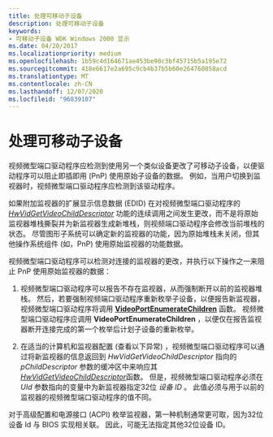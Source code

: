 ```yaml
---
title: 处理可移动子设备
description: 处理可移动子设备
keywords:
- 可移动子设备 WDK Windows 2000 显示
ms.date: 04/20/2017
ms.localizationpriority: medium
ms.openlocfilehash: 1b59c4d164671ae453be90c3bf45715b5a195e72
ms.sourcegitcommit: 418e6617e2a695c9cb4b37b5b60e264760858acd
ms.translationtype: MT
ms.contentlocale: zh-CN
ms.lasthandoff: 12/07/2020
ms.locfileid: "96839107"
---
```

# <a name="handling-removable-child-devices"></a>处理可移动子设备


视频微型端口驱动程序应检测到使用另一个类似设备更改了可移动子设备，以便驱动程序可以阻止即插即用 (PnP) 使用原始子设备的数据。 例如，当用户切换到监视器时，视频微型端口驱动程序应检测到该驱动程序。

如果附加监视器的扩展显示信息数据 (EDID) 在对视频微型端口驱动程序的 [*HwVidGetVideoChildDescriptor*](/windows-hardware/drivers/ddi/video/nc-video-pvideo_hw_get_child_descriptor) 功能的连续调用之间发生更改，而不是将原始监视器堆栈撕裂并为新监视器生成新堆栈，则视频端口驱动程序会修改当前堆栈的状态。 尽管图形子系统可以确定新的监视器的功能，因为原始堆栈未关闭，但其他操作系统组件 (如，PnP) 使用原始监视器的功能数据。

视频微型端口驱动程序可以检测对连接的监视器的更改，并执行以下操作之一来阻止 PnP 使用原始监视器的数据：

1.  视频微型端口驱动程序可以报告不存在监视器，从而强制断开以前的监视器堆栈。 然后，若要强制视频端口驱动程序重新枚举子设备，以便报告新监视器，视频微型端口驱动程序将调用 [**VideoPortEnumerateChildren**](/windows-hardware/drivers/ddi/video/nf-video-videoportenumeratechildren) 函数。 视频微型端口驱动程序应调用 **VideoPortEnumerateChildren** ，以便仅在报告监视器断开连接完成的第一个枚举后计划子设备的重新枚举。

2.  在适当的计算机和监视器配置 (查看以下异常) ，视频微型端口驱动程序可以通过将新监视器的信息返回到 *HwVidGetVideoChildDescriptor* 指向的 *pChildDescriptor* 参数的缓冲区中来响应其 [*HwVidGetVideoChildDescriptor*](/windows-hardware/drivers/ddi/video/nc-video-pvideo_hw_get_child_descriptor)函数。 但是，视频微型端口驱动程序必须在 *UId* 参数指向的变量中为新监视器指定32位 *设备 ID* 。 此值必须与用于以前的监视器的视频微型端口驱动程序的值不同。

对于高级配置和电源接口 (ACPI) 枚举监视器，第一种机制通常更可取，因为32位设备 Id 与 BIOS 实现相关联。 因此，可能无法指定其他32位设备 ID。

